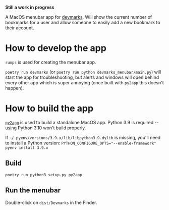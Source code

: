 **Still a work in progress**

A MacOS menubar app for [devmarks](https://devmarks.io). Will show the current number of bookmarks for a user and allow someone to easily add a new bookmark to their account.

# How to develop the app

`rumps` is used for creating the menubar app.

`poetry run devmarks` (or `poetry run python devmarks_menubar/main.py`) will start the app for troubleshooting, but alerts and windows will open behind every other app which is super annoying (once built with `py2app` this doesn't happen).

# How to build the app

[`py2app`](https://py2app.readthedocs.io/) is used to build a standalone MacOS app. Python 3.9 is required -- using Python 3.10 won't build properly.

If `~/.pyenv/versions/3.9.x/lib/libpython3.9.dylib` is missing, you'll need to install a Python version: `PYTHON_CONFIGURE_OPTS="--enable-framework" pyenv install 3.9.x`

## Build
`poetry run python3 setup.py py2app`

## Run the menubar
Double-click on `dist/Devmarks` in the Finder.
